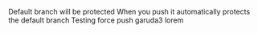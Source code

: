 Default branch will be protected
When you push it automatically protects the default branch
Testing force push
garuda3
lorem
